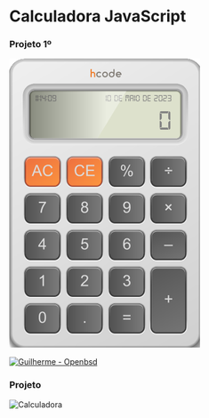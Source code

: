 # Calculadora JavaScript

### Projeto 1º

![](https://github.com/ativacaoulamg/calculator/blob/main/calculator.png)

[![Guilherme - Openbsd](https://www.hcode.com.br/res/img/hcode-200x100.png)](https://www.openbsd.org)


### Projeto
![Calculadora](https://firebasestorage.googleapis.com/v0/b/hcode-com-br.appspot.com/o/calculadora-hcode.jpg?alt=media&token=5406aa3f-b965-401c-9b4e-654609c78b33)

